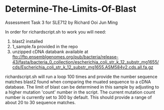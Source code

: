 # Determine-The-Limits-Of-Blast
Assessment Task 3 for SLE712 by Richard Ooi Jun Ming

In order for richardscript.sh to work you will need:
1. blast2 installed
2. 1_sample.fa provided in the repo
3. unzipped cDNA databank available at <ftp://ftp.ensemblgenomes.org/pub/bacteria/release-43/fasta/bacteria_0_collection/escherichia_coli_str_k_12_substr_mg1655/cds/Escherichia_coli_str_k_12_substr_mg1655.ASM584v2.cds.all.fa.gz>

richardscript.sh will run a loop 100 times and provide the number sequence matches blast2 found when comparing the muated sequence to a cDNA database. The limit of blast can be determined in this sample by adjusting to a higher mutation 'count' number in the script. The current mutation count number is currently  set to 300 by default. This should provide a range of about 20 to 30 sequence matches. 
